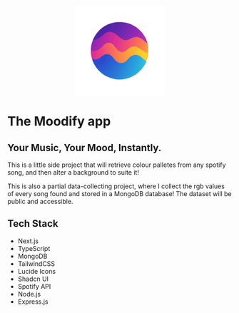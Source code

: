<div align="center">
  <img src="./public/logo.svg" alt="Moodify Logo" width="200">
</div>

# The Moodify app

## Your Music, Your Mood, Instantly.

This is a little side project that will retrieve colour palletes from any spotify song, and then alter a background to suite it!

This is also a partial data-collecting project, where I collect the rgb values of every song found and stored in a MongoDB database! The dataset will be public and accessible.

## Tech Stack
- Next.js
- TypeScript
- MongoDB
- TailwindCSS
- Lucide Icons
- Shadcn UI
- Spotify API
- Node.js
- Express.js

